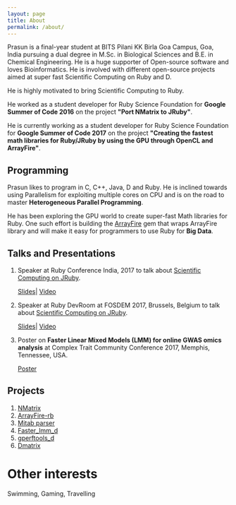 ```yaml
---
layout: page
title: About
permalink: /about/
---
```


Prasun is a final-year student at BITS Pilani KK Birla Goa Campus, Goa, India pursuing a
dual degree in M.Sc. in Biological Sciences and B.E. in Chemical Engineering. He is a huge
supporter of Open-source software and loves Bioinformatics. He is involved with different
open-source projects aimed at super fast Scientific Computing on Ruby and D.

He is highly motivated to bring Scientific Computing to Ruby.

He worked as a student developer for Ruby Science Foundation for
**Google Summer of Code 2016** on the project **"Port NMatrix to JRuby"**.

He is currently working as a student developer for Ruby Science Foundation for
**Google Summer of Code 2017** on the project **"Creating the fastest math libraries
for Ruby/JRuby by using the GPU through OpenCL and ArrayFire"**.


## Programming

Prasun likes to program in C, C++, Java, D and Ruby. He is inclined towards using Parallelism for exploiting multiple cores
on CPU and is on the road to master **Heterogeneous Parallel Programming**.

He has been exploring the GPU world to create super-fast Math libraries for Ruby. One such effort is building the
[ArrayFire](https://github.com/arrayfire/arrayfire-rb) gem that wraps ArrayFire library and will make it easy
for programmers to use Ruby for **Big Data**.


## Talks and Presentations

1. Speaker at Ruby Conference India, 2017 to talk about [Scientific Computing on JRuby](http://rubyconfindia.org/program/#prasun-anand).

   [Slides](https://www.slideshare.net/PrasunAnand2/scientific-computing-on-jruby)| [Video](https://www.youtube.com/watch?v=mZEZ13nr-LQ)

2. Speaker at Ruby DevRoom at FOSDEM 2017, Brussels, Belgium to talk about [Scientific Computing on JRuby](https://fosdem.org/2017/schedule/event/ruby_scientific_computing_on_jruby/).

   [Slides](https://www.slideshare.net/PrasunAnand2/fosdem2017-scientific-computing-on-jruby)| [Video](https://video.fosdem.org/2017/K.4.201/ruby_scientific_computing_on_jruby.mp4)

3. Poster on **Faster Linear Mixed Models (LMM) for online GWAS omics analysis​** at Complex Trait Community Conference 2017, Memphis, Tennessee, USA.

   [Poster](https://github.com/prasunanand/resume/blob/master/CTC_2017_Poster_Faster_LMM_D.pdf)

## Projects

1. [NMatrix](https://github.com/sciruby/nmatrix)
2. [ArrayFire-rb](https://github.com/arrayfire/arrayfire-rb)
3. [Mitab parser](https://github.com/prasunanand/mitab/tree/lazyparse_pcows)
4. [Faster_lmm_d](https://github.com/prasunanand/faster_lmm_d)
5. [gperftools_d](https://github.com/prasunanand/gperftools_d)
6. [Dmatrix](https://github.com/prasunanand/dmatrix)

# Other interests

Swimming, Gaming, Travelling
